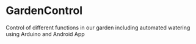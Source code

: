 # GardenControl
Control of different functions in our garden including automated watering using Arduino and Android App
